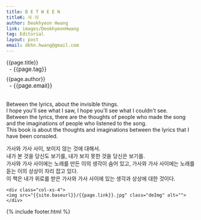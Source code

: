 ```yaml
---
title: B E T W E E N
titleK: 사 이
author: Deokhyeon Hwang
link: images/DeokhyeonHwang
tag: Editorial
layout: post
email: dkhn.hwang@gmail.com
---	
```


<div class="container">

<div class="deDep">
{{page.title}}<br>
<p style="font-size:15px; margin:0px; padding:0px 0px 0px 8px; margin:0px 0px 8px 0px;">- {{page.tag}}</p>
{{page.author}}<br>
<p style="font-size:15px; margin:0px; padding:0px 0px 0px 8px;">- {{page.email}}</p>
</div>

<br>

<div class="det lato">

<!--영문-->

Between the lyrics,
about the invisible things.
<br>
I hope you'll see what I saw,
I hope you'll see what I couldn't see.
<br>
Between the lyrics, there are the thoughts of people who made the song and the imaginations of people who listened to the song.
<br>
This book is about the thoughts and imaginations between the lyrics that I have been consoled.

<!--영문-->

</div>


<div class="noto">
<!--국문-->

가사와 가사 사이,
보이지 않는 것에 대해서.
<br>
내가 본 것을 당신도 보기를,
내가 보지 못한 것을 당신은 보기를.
<br>
가사와 가사 사이에는 노래를 만든 이의 생각이 숨어 있고,
가사와 가사 사이에는 노래를 듣는 이의 상상이 자리 잡고 있다.
<br>
이 책은 내가 위로를 받은 가사와 가사 사이에 있는 생각과 상상에 대한 것이다.

<!--국문-->

</div>

<div class="row noto">
	
	<div class="col-xs-4">
	<img src="{{site.baseurl}}/{{page.link}}.jpg" class="deImg" alt=""></div>
	
</div>

	

</div> 

{% include footer.html %}